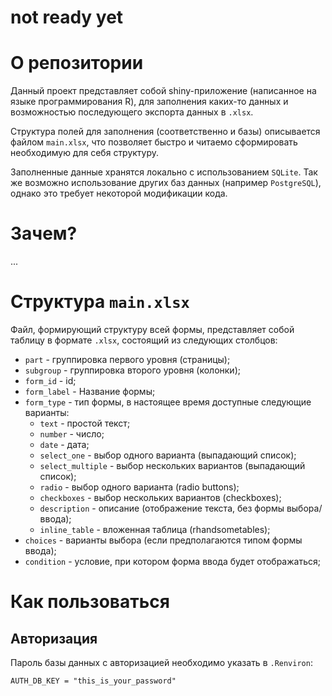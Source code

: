 # not ready yet

# О репозитории

Данный проект представляет собой shiny-приложение (написанное на языке программирования R), для заполнения каких-то данных и возможностью последующего экспорта данных в `.xlsx`.

Структура полей для заполнения (соответственно и базы) описывается файлом `main.xlsx`, что позволяет быстро и читаемо сформировать необходимую для себя структуру.

Заполненные данные хранятся локально с использованием `SQLite`. Так же возможно использование других баз данных (например `PostgreSQL`), однако это требует некоторой модификации кода.

# Зачем?

...


# Cтруктура `main.xlsx`

Файл, формирующий структуру всей формы, представляет собой таблицу в формате `.xlsx`, состоящий из следующих столбцов:

- `part` - группировка первого уровня (страницы);
- `subgroup` - группировка второго уровня (колонки);
- `form_id` - id;
- `form_label` - Название формы;
- `form_type` - тип формы, в настоящее время доступные следующие варианты:
  - `text` - простой текст;
  - `number` - число;
  - `date` - дата;
  - `select_one` - выбор одного варианта (выпадающий список);
  - `select_multiple` - выбор нескольких вариантов (выпадающий список);
  - `radio` - выбор одного варианта (radio buttons);
  - `checkboxes` - выбор нескольких вариантов (checkboxes); 
  - `description` - описание (отображение текста, без формы выбора/ввода);
  - `inline_table` - вложенная таблица (rhandsometables);
- `choices` - варианты выбора (если предполагаются типом формы ввода);
- `condition` - условие, при котором форма ввода будет отображаться;

# Как пользоваться

## Авторизация

Пароль базы данных с авторизацией необходимо указать в `.Renviron`:

```
AUTH_DB_KEY = "this_is_your_password"
```